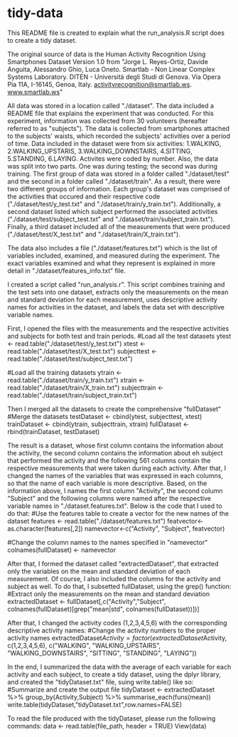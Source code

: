 # tidy-data

This README file is created to explain what the run_analysis.R script does to create a tidy dataset.

The original source of data is the Human Activity Recognition Using Smartphones Dataset Version 1.0 from "Jorge L. Reyes-Ortiz, Davide Anguita, Alessandro Ghio, Luca Oneto. Smartlab - Non Linear Complex Systems Laboratory. DITEN - Università degli Studi di Genova. Via Opera Pia 11A, I-16145, Genoa, Italy. activityrecognition@smartlab.ws. www.smartlab.ws"

All data was stored in a location called "./dataset". The data included a README file that explains the experiment that was conducted. For this experiment, information was collected from 30 volunteers (hereafter referred to as "subjects"). The data is collected from smartphones attached to the subjects' waists, which recorded the subjects' activities over a period of time. Data included in the dataset were from six activities: 1.WALKING, 2.WALKING_UPSTARIS, 3.WALKING_DOWNSTAIRS, 4.SITTING, 5.STANDING, 6.LAYING.  Activites were coded by number. Also, the data was split into two parts. One was during testing; the second was during training. The first group of data was stored in a folder called "./dataset/test" and the second in a folder called "./dataset/train". As a result, there were two different groups of information. Each group's dataset was comprised of the activities that occured and their respective code ("./dataset/test/y_test.txt" and "./dataset/train/y_train.txt"). Additionally, a second dataset listed which subject performed the associated activities ("./dataset/test/subject_test.txt" and "./dataset/train/subject_train.txt"). Finally, a third dataset included all of the measurements that were produced ("./dataset/test/X_test.txt" and "./dataset/train/X_train.txt").

The data also includes a file ("./dataset/features.txt") which is the list of variables included, examined, and measured during the experiment. The exact variables examined and what they represent is explained in more detail in "./dataset/features_info.txt" file.

I created a script called "run_analysis.r". This script combines training and the test sets into one dataset, extracts only the measurements on the mean and standard deviation for each measurement, uses descriptive activity names for activities in the dataset, and labels the data set with descriptive variable names. 

First, I opened the files with the measurements and the respective activities and subjects for both test and train periods.
#Load all the test datasets
ytest <- read.table("./dataset/test/y_test.txt")
xtest <- read.table("./dataset/test/X_test.txt")
subjecttest <- read.table("./dataset/test/subject_test.txt")

#Load all the training datasets
ytrain <- read.table("./dataset/train/y_train.txt")
xtrain <- read.table("./dataset/train/X_train.txt")
subjecttrain <- read.table("./dataset/train/subject_train.txt")

Then I merged all the datasets to create the comprehensive "fullDataset"
#Merge the datasets
testDataset <- cbind(ytest, subjecttest, xtest)
trainDataset <- cbind(ytrain, subjecttrain, xtrain)
fullDataset <- rbind(trainDataset, testDataset)

The result is a dataset, whose first column contains the information about the activity, the second column contains the information about eh subject that performed the activity and the following 561 columns contain the respective measurements that were taken during each activity.
After that, I changed the names of the variables that was expressed in each columns, so that the name of each variable is more descriptive. Based, on the information above, I names the first column "Activity", the second column "Subject" and the following columns were named after the respective variable names in "./dataset.features.txt". Below is the code that I used to do that:
#Use the features table to create a vector for the new names of the dataset
features <- read.table("./dataset/features.txt")
featvector<-as.character(features[,2])
namevector<-c("Activity", "Subject", featvector)

#Change the column names to the names specified in "namevector"
colnames(fullDataset) <- namevector

After that, I formed the dataset called "extractedDataset", that extracted only the variables on the mean and standard deviation of each measurement. Of course, I also included the columns for the activity and subject as well. To do that, I subsetted fullDataset, using the grep() function:
#Extract only the measurements on the mean and standard deviation
extractedDataset <- fullDataset[,c("Activity","Subject", colnames(fullDataset)[grep("mean|std", colnames(fullDataset))])]

After that, I changed the activity codes (1,2,3,4,5,6) with the corresponding descriptive activity names:
#Change the activity numbers to the proper activity names
extractedDataset$Activity = factor(extractedDataset$Activity, c(1,2,3,4,5,6), c("WALKING", "WALKING_UPSTAIRS", "WALKING_DOWNSTAIRS", "SITTING", "STANDING", "LAYING"))

In the end, I summarized the data with the average of each variable for each activity and each subject, to create a tidy dataset, using the dplyr library, and created the "tidyDataset.txt" file, suing write.table() like so:
#Summarize and create the output file
tidyDataset <- extractedDataset %>% group_by(Activity,Subject) %>% summarise_each(funs(mean))
write.table(tidyDataset,"tidyDataset.txt",row.names=FALSE)

To read the file produced with the tidyDataset, please run the following commands:
data <- read.table(file_path, header = TRUE)
View(data)
